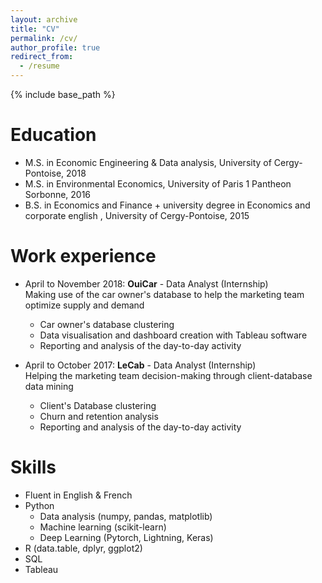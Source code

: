 ```yaml
---
layout: archive
title: "CV"
permalink: /cv/
author_profile: true
redirect_from:
  - /resume
---
```


{% include base_path %}

Education
======
* M.S. in Economic Engineering & Data analysis, University of Cergy-Pontoise, 2018
* M.S. in Environmental Economics, University of Paris 1 Pantheon Sorbonne, 2016
* B.S. in Economics and Finance + university degree in Economics and corporate english , University of Cergy-Pontoise, 2015

Work experience
======
* April to November 2018: **OuiCar** - Data Analyst (Internship) \
Making use of the car owner's database to help the marketing team optimize supply and demand
  * Car owner's database clustering 
  * Data visualisation and dashboard creation with Tableau software
  * Reporting and analysis of the day-to-day activity

* April to October 2017: **LeCab** - Data Analyst (Internship) \
Helping the marketing team decision-making through client-database data mining
  * Client's Database clustering
  * Churn and retention analysis
  * Reporting and analysis of the day-to-day activity
  
Skills
======
* Fluent in English & French
* Python
  * Data analysis (numpy, pandas, matplotlib)
  * Machine learning (scikit-learn)
  * Deep Learning (Pytorch, Lightning, Keras)
* R (data.table, dplyr, ggplot2)
* SQL
* Tableau